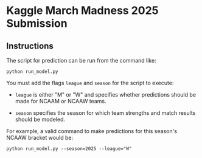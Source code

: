 # Kaggle March Madness 2025 Submission

## Instructions

The script for prediction can be run from the command like:

```
python run_model.py
```

You must add the flags `league` and `season` for the script to execute:

- `league` is either "M" or "W" and specifies whether predictions should be made for NCAAM or NCAAW teams.

- `season` specifies the season for which team strengths and match results should be modeled.

For example, a valid command to make predictions for this season's NCAAW bracket would be:

```
python run_model.py --season=2025 --league="W"
```
